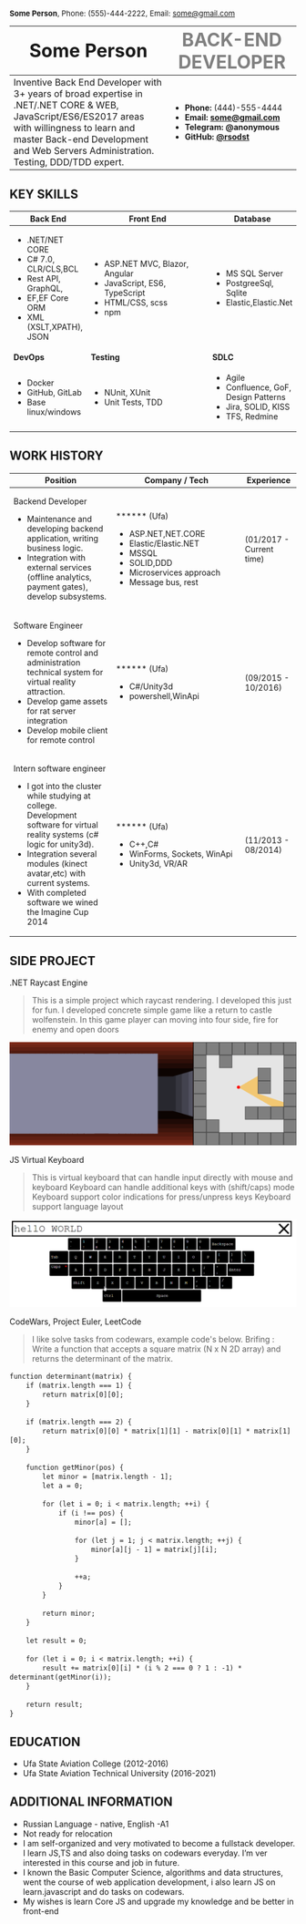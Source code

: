 

<font size="2">**Some Person**, Phone: (555)-444-2222, Email: some@gmail.com</font>

<style>
table th:first-of-type(1) {
    width: 60%;
}
table th:nth-of-type(2) {
    width: 45%;
    vertical-align: bottom;
}
</style>


| <font size="6">**Some Person**</font>  | <font size="6" color="gray">BACK-END DEVELOPER</font> |
|-----|------|
| <font size="3">Inventive Back End Developer with 3+ years of broad expertise in .NET/.NET CORE & WEB, JavaScript/ES6/ES2017 areas with willingness to learn and master Back-end Development and Web Servers Administration. Testing, DDD/TDD expert.</font> | <ul><li><b>Phone: </b>(444)-555-4444</li><li><b>Email: <b>some@gmail.com</li><li><b>Telegram: </b>@anonymous</li><li><b>GitHub: </b><a href="https://github.comrsodst">@rsodst</a></li></ul> |

KEY SKILLS
---

| <b>Back End</b> | <b>Front End</b> | <b>Database</b> |
|-|-|-|
| <ul><li>.NET/NET CORE</li><li>C# 7.0, CLR/CLS,BCL</li><li>Rest API, GraphQL,</li><li>EF,EF Core ORM</li><li>XML (XSLT,XPATH), JSON</li></ul> | <ul><li> ASP.NET MVC, Blazor, Angular</li><li> JavaScript, ES6, TypeScript </li><li> HTML/CSS, scss</li><li> npm</li></ul> | <ul><li> MS SQL Server</li><li> PostgreeSql, Sqlite</li><li> Elastic,Elastic.Net </li></ul>
| <b>DevOps</b> | <b>Testing</b> | <b>SDLC</b> |
| <ul><li> Docker </li><li> GitHub, GitLab </li><li> Base linux/windows</li></ul> | <ul><li> NUnit, XUnit</li><li> Unit Tests, TDD</li></ul> | <ul><li>Agile</li><li>Confluence, GoF, Design Patterns</li><li>Jira, SOLID, KISS</li><li>TFS, Redmine</li></ul> |

WORK HISTORY
---

| Position | Company / Tech | Experience |
|-|-|-|
| <p>Backend Developer</p><ul><li>Maintenance and developing backend application, writing business logic.</li><li>Integration with external services (offline analytics, payment gates), develop subsystems.</li></ul> | <p>****** (Ufa)</p><ul><li>ASP.NET,NET.CORE</li><li>Elastic/Elastic.NET</li><li>MSSQL</li><li>SOLID,DDD</li><li>Microservices approach</li><li>Message bus, rest</li></ul> | (01/2017 - Current time) |
| <p>Software Engineer</p><ul><li>Develop software for remote control and administration technical system for virtual reality attraction.</li><li>Develop game assets for rat server integration</li><li>Develop mobile client for remote control</li></ul> | <p>****** (Ufa) </p><ul><li>C#/Unity3d</li><li>powershell,WinApi</li></ul> | (09/2015 - 10/2016) |
| <p>Intern software engineer</p><ul><li>I got into the cluster while studying at college. Development software for virtual reality systems (c# logic for unity3d).</li><li>Integration several modules (kinect avatar,etc) with current systems.</li><li>With completed software we wined the Imagine Cup 2014</li></ul>| <p>****** (Ufa) </p><ul><li>C++,C#</li><li>WinForms, Sockets, WinApi</li><li>Unity3d, VR/AR</li></ul> | (11/2013 - 08/2014) |

SIDE PROJECT
---

.NET Raycast Engine 
> This is a simple project which raycast rendering.
> I developed this just for fun. 
> I developed concrete simple game like a return to castle wolfenstein. 
> In this game player can moving into four side, fire for enemy and open doors

![raycast example](./assets/raycast.gif "Title")

JS Virtual Keyboard
> This is virtual keyboard that can handle input directly with mouse and keyboard
Keyboard can handle additional keys with (shift/caps) mode
> Keyboard support color indications for press/unpress keys
> Keyboard support language layout

![raycast example](./assets/keyboard.png "Title")

CodeWars, Project Euler, LeetCode
> I like solve tasks from codewars, example code's below.
> Brifing : Write a function that accepts a square matrix (N x N 2D array) and returns the determinant of the matrix.

```
function determinant(matrix) {
    if (matrix.length === 1) {
        return matrix[0][0];
    }

    if (matrix.length === 2) {
        return matrix[0][0] * matrix[1][1] - matrix[0][1] * matrix[1][0];
    }

    function getMinor(pos) {
        let minor = [matrix.length - 1];
        let a = 0;

        for (let i = 0; i < matrix.length; ++i) {
            if (i !== pos) {
                minor[a] = [];

                for (let j = 1; j < matrix.length; ++j) {
                    minor[a][j - 1] = matrix[j][i];
                }

                ++a;
            }
        }

        return minor;
    }

    let result = 0;

    for (let i = 0; i < matrix.length; ++i) {
        result += matrix[0][i] * (i % 2 === 0 ? 1 : -1) * determinant(getMinor(i));
    }

    return result;
}
```

EDUCATION
---

* Ufa State Aviation College (2012-2016)
* Ufa State Aviation Technical University (2016-2021)
  
ADDITIONAL INFORMATION
---
* Russian Language - native, English -A1
* Not ready for relocation
* I am self-organized and very motivated to become a fullstack developer. I learn JS,TS and also doing tasks on codewars everyday. I’m ver interested in this course and job in future.
* I known the Basic Computer Science, algorithms and data structures, went the course of web application development, i also learn JS on learn.javascript and do tasks on codewars.
* My wishes is learn Core JS and upgrade my knowledge and be better in front-end
